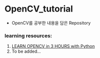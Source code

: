 # OpenCV_tutorial

- OpenCV를 공부한 내용을 담은 Repository

### learning resources:
1. [LEARN OPENCV in 3 HOURS with Python ](https://www.youtube.com/watch?v=WQeoO7MI0Bs&t=604s)
2. To be added...
